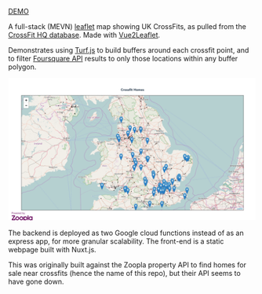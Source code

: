 [DEMO](https://kyliepace.github.io/cfHomes/front-end/dist/)

A full-stack (MEVN) [leaflet](leafletjs.com) map showing UK CrossFits, as pulled from the [CrossFit HQ database](https://crossfit.com/cf/find-a-box.php). Made with [Vue2Leaflet](https://github.com/KoRiGaN/Vue2Leaflet).

Demonstrates using [Turf.js](turfjs.org) to build buffers around each crossfit point, and to filter [Foursquare API](https://developer.foursquare.com/docs/api-reference/venues/search/) results to only those locations within any buffer polygon.

![screenshot](cfHomes.png)

The backend is deployed as two Google cloud functions instead of as an express app, for more granular scalability. The front-end is a static webpage built with Nuxt.js.

This was originally built against the Zoopla property API to find homes for sale near crossfits (hence the name of this repo), but their API seems to have gone down.
